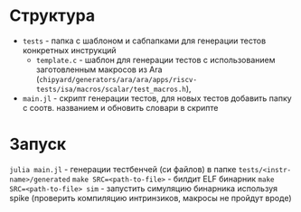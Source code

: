 # Структура

- `tests` - папка с шаблоном и сабпапками для генерации тестов конкретных инструкций
    - `template.c` - шаблон для генерации тестов с использованием заготовленным макросов из Ara (`chipyard/generators/ara/ara/apps/riscv-tests/isa/macros/scalar/test_macros.h`),  
- `main.jl` - скрипт генерации тестов, для новых тестов добавить папку с соотв. названием и обновить словари в скрипте 

# Запуск

`julia main.jl` - генерации тестбенчей (си файлов) в папке `tests/<instr-name>/generated`
`make SRC=<path-to-file>` - билдит ELF бинарник 
`make SRC=<path-to-file> sim` - запустить симуляцию бинарника используя spike (проверить компиляцию интринзиков, макросы не пройдут вроде)
